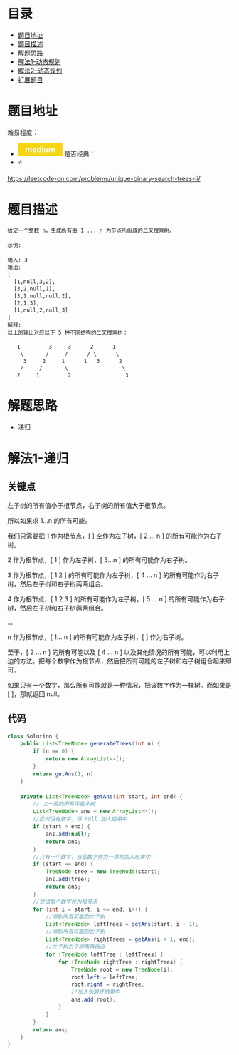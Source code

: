 # 目录
* [题目地址](#题目地址)
* [题目描述](#题目描述)
* [解题思路](#解题思路)
* [解法1-动态规划](#解法1-动态规划)
* [解法2-动态规划](#解法2-动态规划)
* [扩展题目](#扩展题目)



# 题目地址
难易程度：
- ![medium.jpg](../.images/medium.jpg)
是否经典：
- ⭐️

https://leetcode-cn.com/problems/unique-binary-search-trees-ii/

# 题目描述
```text
给定一个整数 n，生成所有由 1 ... n 为节点所组成的二叉搜索树。

示例:

输入: 3
输出:
[
  [1,null,3,2],
  [3,2,null,1],
  [3,1,null,null,2],
  [2,1,3],
  [1,null,2,null,3]
]
解释:
以上的输出对应以下 5 种不同结构的二叉搜索树：

   1         3     3      2      1
    \       /     /      / \      \
     3     2     1      1   3      2
    /     /       \                 \
   2     1         2                 3
```


# 解题思路
- 递归




# 解法1-递归
## 关键点
左子树的所有值小于根节点，右子树的所有值大于根节点。

所以如果求 1...n 的所有可能。

我们只需要把 1 作为根节点，[ ] 空作为左子树，[ 2 ... n ] 的所有可能作为右子树。

2 作为根节点，[ 1 ] 作为左子树，[ 3...n ] 的所有可能作为右子树。

3 作为根节点，[ 1 2 ] 的所有可能作为左子树，[ 4 ... n ] 的所有可能作为右子树，然后左子树和右子树两两组合。

4 作为根节点，[ 1 2 3 ] 的所有可能作为左子树，[ 5 ... n ] 的所有可能作为右子树，然后左子树和右子树两两组合。

...

n 作为根节点，[ 1... n ] 的所有可能作为左子树，[ ] 作为右子树。

至于，[ 2 ... n ] 的所有可能以及 [ 4 ... n ] 以及其他情况的所有可能，可以利用上边的方法，把每个数字作为根节点，然后把所有可能的左子树和右子树组合起来即可。

如果只有一个数字，那么所有可能就是一种情况，把该数字作为一棵树。而如果是 [ ]，那就返回 null。


## 代码
```java
class Solution {
    public List<TreeNode> generateTrees(int n) {
        if (n == 0) {
            return new ArrayList<>();
        }
        return getAns(1, n);
    }

    private List<TreeNode> getAns(int start, int end) {
        // 上一层的所有可能子树
        List<TreeNode> ans = new ArrayList<>();
        //此时没有数字，将 null 加入结果中
        if (start > end) {
            ans.add(null);
            return ans;
        }
        //只有一个数字，当前数字作为一棵树加入结果中
        if (start == end) {
            TreeNode tree = new TreeNode(start);
            ans.add(tree);
            return ans;
        }
        //尝试每个数字作为根节点
        for (int i = start; i <= end; i++) {
            //得到所有可能的左子树
            List<TreeNode> leftTrees = getAns(start, i - 1);
            //得到所有可能的右子树
            List<TreeNode> rightTrees = getAns(i + 1, end);
            //左子树右子树两两组合
            for (TreeNode leftTree : leftTrees) {
                for (TreeNode rightTree : rightTrees) {
                    TreeNode root = new TreeNode(i);
                    root.left = leftTree;
                    root.right = rightTree;
                    //加入到最终结果中
                    ans.add(root);
                }
            }
        }
        return ans;
    }
}
```